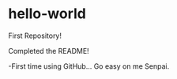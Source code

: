# hello-world
First Repository! 

Completed the README!

-First time using GitHub... Go easy on me Senpai.

